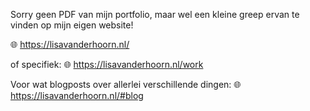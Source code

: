 Sorry geen PDF van mijn portfolio, maar wel een kleine greep ervan te vinden op mijn eigen website!

🌐 https://lisavanderhoorn.nl/

of specifiek:
🌐 https://lisavanderhoorn.nl/work

Voor wat blogposts over allerlei verschillende dingen:
🌐 https://lisavanderhoorn.nl/#blog
